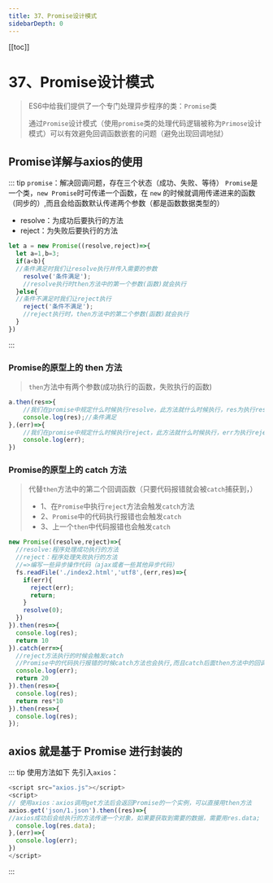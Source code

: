 ```yaml
---
title: 37、Promise设计模式
sidebarDepth: 0
---
```

[[toc]]
# 37、Promise设计模式
>ES6中给我们提供了一个专门处理异步程序的类：`Promise`类
>
>通过`Promise`设计模式（使用`promise`类的处理代码逻辑被称为`Primose`设计模式）可以有效避免回调函数嵌套的问题（避免出现回调地狱）
## Promise详解与axios的使用
::: tip 
`promise`：解决回调问题，存在三个状态（成功、失败、等待）
`Promise`是一个类，`new Promise`时可传递一个函数，在 `new` 的时候就调用传递进来的函数（同步的）,而且会给函数默认传递两个参数（都是函数数据类型的）
- resolve：为成功后要执行的方法
- reject：为失败后要执行的方法
```js
let a = new Promise((resolve,reject)=>{
  let a=1,b=3;
  if(a<b){
  //条件满足时我们让resolve执行并传入需要的参数
    resolve('条件满足');
    //resolve执行时then方法中的第一个参数(函数)就会执行
  }else{
  //条件不满足时我们让reject执行
    reject('条件不满足');
    //reject执行时，then方法中的第二个参数(函数)就会执行
  }
})
```
:::
### Promise的原型上的 then 方法
>`then`方法中有两个参数(成功执行的函数，失败执行的函数)
```js
a.then(res=>{
	//我们在promise中规定什么时候执行resolve，此方法就什么时候执行，res为执行resolve时传递的参数
	console.log(res);//条件满足 
},(err)=>{
	//我们在promise中规定什么时候执行reject，此方法就什么时候执行，err为执行reject时传递的参数
	console.log(err);
})
```
### Promise的原型上的 catch 方法
>代替`then`方法中的第二个回调函数（只要代码报错就会被`catch`捕获到，）
>- 1、在`Promise`中执行`reject`方法会触发`catch`方法
>- 2、`Promise`中的代码执行报错也会触发`catch`
>- 3、上一个`then`中代码报错也会触发`catch`

```js
new Promise((resolve,reject)=>{
  //resolve:程序处理成功执行的方法
  //reject：程序处理失败执行的方法
  //=>编写一些异步操作代码（ajax或者一些其他异步代码）
  fs.readFile('./index2.html','utf8',(err,res)=>{
    if(err){
      reject(err);
      return;
    }
    resolve(0);
  })
}).then(res=>{
  console.log(res);
  return 10
}).catch(err=>{
  //reject方法执行的时候会触发catch
  //Promise中的代码执行报错的时候catch方法也会执行,而且catch后面then方法中的回调函数也会执行
  console.log(err);
  return 20
}).then(res=>{
  console.log(res);
  return res*10
}).then(res=>{
  console.log(res);
});
```
## axios 就是基于 Promise 进行封装的
::: tip 使用方法如下
先引入`axios`：
```js
<script src="axios.js"></script>
<script>
// 使用axios：axios调用get方法后会返回Promise的一个实例，可以直接用then方法
axios.get('json/1.json').then((res)=>{
//axios成功后会给执行的方法传递一个对象，如果要获取到需要的数据，需要用res.data;
  console.log(res.data);
},(err)=>{
  console.log(err);
})
</script>
```
:::
